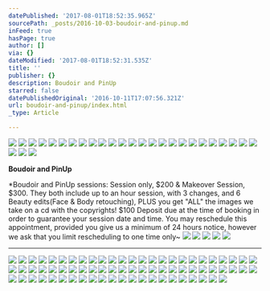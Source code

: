 ```yaml
---
datePublished: '2017-08-01T18:52:35.965Z'
sourcePath: _posts/2016-10-03-boudoir-and-pinup.md
inFeed: true
hasPage: true
author: []
via: {}
dateModified: '2017-08-01T18:52:31.535Z'
title: ''
publisher: {}
description: Boudoir and PinUp
starred: false
datePublishedOriginal: '2016-10-11T17:07:56.321Z'
url: boudoir-and-pinup/index.html
_type: Article

---
```

![](https://the-grid-user-content.s3-us-west-2.amazonaws.com/a4e54110-3f77-4360-8393-09f46298f85d.jpg)
![](https://the-grid-user-content.s3-us-west-2.amazonaws.com/15099684-2727-4c7b-aee6-bdd496c086bd.jpg)
![](https://the-grid-user-content.s3-us-west-2.amazonaws.com/4612b1bd-6963-468e-a5d7-80f02cdbcdaf.jpg)
![](https://the-grid-user-content.s3-us-west-2.amazonaws.com/0e867209-7b74-4ccf-872d-fcd81dc85adc.jpg)
![](https://the-grid-user-content.s3-us-west-2.amazonaws.com/123e9e8b-cfdc-4020-aac9-6b9b24858130.jpg)
![](https://the-grid-user-content.s3-us-west-2.amazonaws.com/dc46dbba-f770-4567-b7bd-9b2ab1dde172.jpg)
![](https://the-grid-user-content.s3-us-west-2.amazonaws.com/fd962d81-b832-4318-9515-2bc032d5722e.jpg)
![](https://the-grid-user-content.s3-us-west-2.amazonaws.com/ce3c21b1-5232-48a6-a0cd-8a74fcb862e7.jpg)
![](https://the-grid-user-content.s3-us-west-2.amazonaws.com/9b4ebefd-90de-4576-b77c-4f9b87861ef2.jpg)
![](https://the-grid-user-content.s3-us-west-2.amazonaws.com/d9738b40-88a5-4670-8316-e5faadc299a3.jpg)
![](https://the-grid-user-content.s3-us-west-2.amazonaws.com/543d88e9-a4f1-4a64-b881-6ed8d64e8385.jpg)
![](https://the-grid-user-content.s3-us-west-2.amazonaws.com/4e2af9c4-bf37-4c48-ac51-7b2b0d6e9249.jpg)
![](https://the-grid-user-content.s3-us-west-2.amazonaws.com/d74f7493-cb4b-486c-ade9-aa73b474ac09.jpg)
![](https://the-grid-user-content.s3-us-west-2.amazonaws.com/3a77e99c-20ea-4b65-b425-0c3cc0bdaf51.jpg)
![](https://the-grid-user-content.s3-us-west-2.amazonaws.com/ee5868af-1f43-4e1c-bf7d-6cb7451ac8bd.jpg)
![](https://the-grid-user-content.s3-us-west-2.amazonaws.com/66f05714-a51d-4440-a0af-5f5cde8529c4.jpg)
![](https://the-grid-user-content.s3-us-west-2.amazonaws.com/e40dca86-5445-4ab4-a27b-64b3b498cde4.jpg)
![](https://the-grid-user-content.s3-us-west-2.amazonaws.com/7024514b-e61a-495b-87c9-5dfff8ee816e.jpg)
![](https://the-grid-user-content.s3-us-west-2.amazonaws.com/30cff5fd-f607-4c00-b984-ab4ff302de4e.jpg)
![](https://the-grid-user-content.s3-us-west-2.amazonaws.com/ad62c4b2-9343-48f6-8bb7-21bae2cd412b.jpg)
![](https://the-grid-user-content.s3-us-west-2.amazonaws.com/0d1a29a4-9c4b-45b1-9165-ebb6705a80de.jpg)
![](https://the-grid-user-content.s3-us-west-2.amazonaws.com/a44b06a6-2894-477e-98cd-78115696e4ac.jpg)
![](https://the-grid-user-content.s3-us-west-2.amazonaws.com/3f3cffed-844d-443b-b77e-d7635bad5379.jpg)
![](https://the-grid-user-content.s3-us-west-2.amazonaws.com/3750abc6-406f-49b5-8a1f-6c56c5a55955.jpg)
![](https://the-grid-user-content.s3-us-west-2.amazonaws.com/434d51e8-962b-4744-893a-352cfd283f77.jpg)
![](https://the-grid-user-content.s3-us-west-2.amazonaws.com/2a7f47f1-aac6-4a9e-83f3-b50444c9f849.jpg)
![](https://the-grid-user-content.s3-us-west-2.amazonaws.com/651133d6-77b3-4cf4-8794-8c8566e6a1d7.jpg)
![](https://the-grid-user-content.s3-us-west-2.amazonaws.com/8e08c6dc-dccf-4075-bde9-cb89b86e67c6.jpg)

**Boudoir and PinUp**

\*Boudoir and PinUp sessions: Session only, $200 & Makeover Session, $300\. They both include up to an hour session, with 3 changes, and 6 Beauty edits(Face & Body retouching), PLUS you get "ALL" the images we take on a cd with the copyrights! $100 Deposit due at the time of booking in order to guarantee your session date and time. You may reschedule this appointment, provided you give us a minimum of 24 hours notice, however we ask that you limit rescheduling to one time only~
![](https://the-grid-user-content.s3-us-west-2.amazonaws.com/5f2486b4-91b3-4da8-8ca5-fd0b095e42d7.jpg)
![](https://the-grid-user-content.s3-us-west-2.amazonaws.com/9b39576b-b8a4-4d32-97b6-4c19cc95ccee.jpg)
![](https://the-grid-user-content.s3-us-west-2.amazonaws.com/9a1f1e10-4c75-4f77-a9d7-c6cc8c26951e.jpg)
![](https://the-grid-user-content.s3-us-west-2.amazonaws.com/4cdf38e8-d7fd-41af-9965-9b8f9f4515ca.jpg)
![](https://the-grid-user-content.s3-us-west-2.amazonaws.com/61d4e518-2eb0-408a-b496-d396a6d1519c.jpg)

---

![](https://the-grid-user-content.s3-us-west-2.amazonaws.com/6d9b9166-2b5b-497f-b043-3d45d1422fb8.jpg)
![](https://s3-us-west-2.amazonaws.com/the-grid-img/p/c01297ed1ef1762241f955a2437989bcd1c9e597.jpg)
![](https://s3-us-west-2.amazonaws.com/the-grid-img/p/4df43fc0ab950b1c943ce4f8f8ec0e3052ea3fa3.jpg)
![](https://s3-us-west-2.amazonaws.com/the-grid-img/p/4650b38d35fdd47ac8e26aa48f59ff08e703326e.jpg)
![](https://s3-us-west-2.amazonaws.com/the-grid-img/p/d9f6b2091309aa4eb4c80064778b72e79f67f2cc.jpg)
![](https://the-grid-user-content.s3-us-west-2.amazonaws.com/5887b5d7-edf6-4098-8df7-845ff125e6dd.jpg)
![](https://the-grid-user-content.s3-us-west-2.amazonaws.com/0fcd0c3b-24d3-4200-b054-d1c7c7ef2bfa.jpg)
![](https://the-grid-user-content.s3-us-west-2.amazonaws.com/34b96db0-5caf-4156-80b0-de23e9b92f04.jpg)
![](https://the-grid-user-content.s3-us-west-2.amazonaws.com/24e63ddd-67e7-404e-8127-97a5891d96ce.jpg)
![](https://the-grid-user-content.s3-us-west-2.amazonaws.com/9e3fe709-692d-44e1-9022-608ce18f2996.jpg)
![](https://the-grid-user-content.s3-us-west-2.amazonaws.com/cdd99ef6-96ee-4561-a74a-e93c22a713b2.jpg)
![](https://the-grid-user-content.s3-us-west-2.amazonaws.com/d15aed1f-a8d0-4283-ad79-1105fe6030d9.jpg)
![](https://the-grid-user-content.s3-us-west-2.amazonaws.com/5e64aed9-1af8-4f40-8a01-99fe3b27b11d.jpg)
![](https://the-grid-user-content.s3-us-west-2.amazonaws.com/ae37df82-005b-4dfc-90ee-578e58033397.jpg)
![](https://the-grid-user-content.s3-us-west-2.amazonaws.com/ce8f84a8-4f5c-47ed-92aa-03f3035db6fc.jpg)
![](https://the-grid-user-content.s3-us-west-2.amazonaws.com/8d9ffa4b-343b-46a0-bbb6-28802cfab3a9.jpg)
![](https://the-grid-user-content.s3-us-west-2.amazonaws.com/77f16c75-3939-4b93-8702-3eb609a3136d.jpg)
![](https://s3-us-west-2.amazonaws.com/the-grid-img/p/9871245da2959013a3b157a1273cb965105a23d1.jpg)
![](https://the-grid-user-content.s3-us-west-2.amazonaws.com/cafb2938-b3c4-41e8-ab71-7067ae85b0d6.jpg)
![](https://s3-us-west-2.amazonaws.com/the-grid-img/p/44c33fd9d5c7f4767930576b2af95beb62df0b59.jpg)
![](https://the-grid-user-content.s3-us-west-2.amazonaws.com/abfc9d2e-3f53-4d21-a6a4-3c1b5c49b14e.jpg)
![](https://the-grid-user-content.s3-us-west-2.amazonaws.com/8274b295-4d92-4148-ab75-bb4736ab1727.jpg)
![](https://s3-us-west-2.amazonaws.com/the-grid-img/p/5b271d1326a4e4a6cfd1b8442f738c8354eed1ee.jpg)
![](https://the-grid-user-content.s3-us-west-2.amazonaws.com/8ae861ab-2122-4692-b271-3ed5fb2c8590.jpg)
![](https://the-grid-user-content.s3-us-west-2.amazonaws.com/23cb09cc-8a52-416e-93ee-fdfb34c80e64.jpg)
![](https://the-grid-user-content.s3-us-west-2.amazonaws.com/d3a3ca44-fb37-45a6-b27f-6a7d923eec4e.jpg)
![](https://the-grid-user-content.s3-us-west-2.amazonaws.com/fef44c9b-44d3-4d15-acd5-11e452e0cb49.jpg)
![](https://the-grid-user-content.s3-us-west-2.amazonaws.com/b84e0bec-6628-41b0-b8cd-6b81dd0db501.jpg)
![](https://the-grid-user-content.s3-us-west-2.amazonaws.com/5a307620-1913-4d59-8c91-a97bdc2dfcfb.jpg)
![](https://the-grid-user-content.s3-us-west-2.amazonaws.com/499148b5-5516-4dac-a870-0d3624c63858.jpg)
![](https://the-grid-user-content.s3-us-west-2.amazonaws.com/198dc2d3-c1f4-4102-b921-5641a937ae02.jpg)
![](https://the-grid-user-content.s3-us-west-2.amazonaws.com/78988ff7-90e1-47cd-811e-bd46d35d481c.jpg)
![](https://the-grid-user-content.s3-us-west-2.amazonaws.com/5fd50852-3a6f-464c-bba5-24e208b4323e.jpg)
![](https://the-grid-user-content.s3-us-west-2.amazonaws.com/a1fb9215-960b-497e-83b0-340b888c9122.jpg)
![](https://the-grid-user-content.s3-us-west-2.amazonaws.com/8e37f1d8-921b-4cda-bbe3-69c3f53a06ca.jpg)
![](https://the-grid-user-content.s3-us-west-2.amazonaws.com/34307dce-24e8-4028-8c4f-1b9f6c1b3fab.jpg)
![](https://the-grid-user-content.s3-us-west-2.amazonaws.com/a1c06901-4ea5-4074-a61b-f82406ea5c77.jpg)
![](https://the-grid-user-content.s3-us-west-2.amazonaws.com/7eed84b8-4845-4415-a596-90ee9339475d.jpg)
![](https://the-grid-user-content.s3-us-west-2.amazonaws.com/629fff82-5dce-4b23-bd36-99172fd887a0.jpg)
![](https://the-grid-user-content.s3-us-west-2.amazonaws.com/772b87b4-a2e8-47a4-9efd-f4649ff1774b.jpg)
![](https://the-grid-user-content.s3-us-west-2.amazonaws.com/47ae51bc-3951-46dc-8d10-0d66cc05834b.jpg)
![](https://the-grid-user-content.s3-us-west-2.amazonaws.com/a4a379c8-af49-4fc9-ba90-ab3e97a78c67.jpg)
![](https://the-grid-user-content.s3-us-west-2.amazonaws.com/3a766104-d562-4a79-9328-4b88c292d1e8.jpg)
![](https://the-grid-user-content.s3-us-west-2.amazonaws.com/4de93371-bd4a-47b5-8fc4-fe0902025f63.jpg)
![](https://the-grid-user-content.s3-us-west-2.amazonaws.com/14085b89-9ba4-4c3f-8f06-3e015aa596b9.jpg)
![](https://the-grid-user-content.s3-us-west-2.amazonaws.com/cf9dc9d7-da27-44ae-b151-9cfba16e1cfc.jpg)
![](https://the-grid-user-content.s3-us-west-2.amazonaws.com/d8f7b40e-8371-463a-8e4e-98627343ff35.jpg)
![](https://the-grid-user-content.s3-us-west-2.amazonaws.com/e7fa72f6-d274-4543-86f7-5b5ee24137a4.jpg)
![](https://the-grid-user-content.s3-us-west-2.amazonaws.com/0f2cc417-5894-4ff6-8eda-34d8c81a2c4a.jpg)
![](https://the-grid-user-content.s3-us-west-2.amazonaws.com/2f4af91e-da2d-4b55-8e29-44c1f6624a51.jpg)
![](https://the-grid-user-content.s3-us-west-2.amazonaws.com/e544c2ff-8659-4a04-9e60-344b45da64d8.jpg)
![](https://the-grid-user-content.s3-us-west-2.amazonaws.com/49e81487-2291-4019-a90b-ccd4bedd78cc.jpg)
![](https://the-grid-user-content.s3-us-west-2.amazonaws.com/e8ca6bd3-d1f9-437b-b2c4-cde029e60673.jpg)
![](https://the-grid-user-content.s3-us-west-2.amazonaws.com/a83c4e90-4b14-4f8c-8884-935ab2a5a594.jpg)
![](https://the-grid-user-content.s3-us-west-2.amazonaws.com/954e87c9-a1d7-4c46-b307-6dea1cd704bd.jpg)
![](https://the-grid-user-content.s3-us-west-2.amazonaws.com/5e4239a2-6a5e-430c-b25e-3105824be1f4.jpg)
![](https://the-grid-user-content.s3-us-west-2.amazonaws.com/33c45efc-b78a-4cdc-b30d-8cd4a841ce47.jpg)
![](https://the-grid-user-content.s3-us-west-2.amazonaws.com/e99fecc9-2bf9-4c3a-93fd-77122f48175c.jpg)
![](https://the-grid-user-content.s3-us-west-2.amazonaws.com/3a466824-1415-4c5b-ac50-d9cf1d531a31.jpg)
![](https://the-grid-user-content.s3-us-west-2.amazonaws.com/0f04037b-0f04-4d8f-a64e-29f5ec53e6e3.jpg)
![](https://the-grid-user-content.s3-us-west-2.amazonaws.com/8f1cd4fd-912b-432e-9d64-85c6395f94ef.jpg)
![](https://the-grid-user-content.s3-us-west-2.amazonaws.com/55e5fc09-a324-4959-b6d8-1e1d360c7c1e.jpg)
![](https://the-grid-user-content.s3-us-west-2.amazonaws.com/5503cbb2-225c-4b79-9141-89e6ee4cf711.jpg)
![](https://the-grid-user-content.s3-us-west-2.amazonaws.com/ce388edc-277f-4cfd-8f79-17f787d1b4fd.jpg)
![](https://s3-us-west-2.amazonaws.com/the-grid-img/p/ad7557e3386657ef9f3d9c0e32fc013278442c30.jpg)
![](https://s3-us-west-2.amazonaws.com/the-grid-img/p/72c04bd36b34c32294c27eefaadd6d6bed3177b4.jpg)
![](https://s3-us-west-2.amazonaws.com/the-grid-img/p/5b46cf4e6666f4ff80f7012b6316f251134b3821.jpg)
![](https://s3-us-west-2.amazonaws.com/the-grid-img/p/eaaa62007610a8a371dbc843c015c739568a2279.jpg)
![](https://the-grid-user-content.s3-us-west-2.amazonaws.com/9132632c-430b-436d-be9e-f38f942d43ef.jpg)
![](https://the-grid-user-content.s3-us-west-2.amazonaws.com/06a39503-ab1c-449c-9647-8d29f477fea0.jpg)
![](https://the-grid-user-content.s3-us-west-2.amazonaws.com/864b602a-97eb-4b8e-8ecf-5576f61d4eab.jpg)
![](https://the-grid-user-content.s3-us-west-2.amazonaws.com/e49e5335-c53b-4257-9af1-da6e17b68688.jpg)